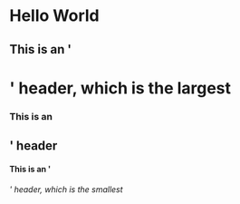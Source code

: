 # Hello World
## This is an '<h1>' header, which is the largest
### This is an <h2>' header
#### This is an '<h6>' header, which is the smallest
